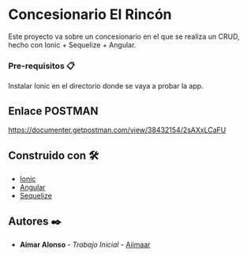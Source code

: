 # Concesionario El Rincón

Este proyecto va sobre un concesionario en el que se realiza un CRUD, hecho con Ionic + Sequelize + Angular.

### Pre-requisitos 📋

Instalar Ionic en el directorio donde se vaya a probar la app.

## Enlace POSTMAN
https://documenter.getpostman.com/view/38432154/2sAXxLCaFU

## Construido con 🛠️

* [Ionic](https://ionicframework.com/)
* [Angular](https://angular.dev/)
* [Sequelize](https://sequelize.org/)

## Autores ✒️

* **Aimar Alonso** - *Trabajo Inicial* - [Aiimaar](https://github.com/aiimaar)
